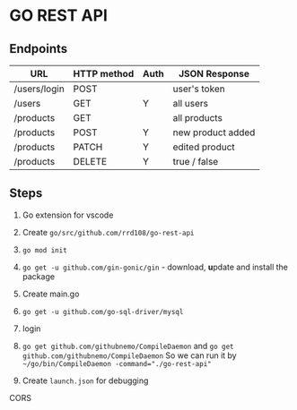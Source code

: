 # GO REST API

## Endpoints

| URL          | HTTP method | Auth | JSON Response     |
| ------------ | ----------- | ---- | ----------------- |
| /users/login | POST        |      | user's token      |
| /users       | GET         | Y    | all users         |
| /products    | GET         |      | all products      |
| /products    | POST        | Y    | new product added |
| /products    | PATCH       | Y    | edited product    |
| /products    | DELETE      | Y    | true / false      |

## Steps

1. Go extension for vscode

2. Create `go/src/github.com/rrd108/go-rest-api`

3. `go mod init`

4. `go get -u github.com/gin-gonic/gin` - download, **u**pdate and install the package

5. Create main.go

6. `go get -u github.com/go-sql-driver/mysql`

7. login

8. `go get github.com/githubnemo/CompileDaemon` and `go get github.com/githubnemo/CompileDaemon`
   So we can run it by `~/go/bin/CompileDaemon -command="./go-rest-api"`

9. Create `launch.json` for debugging

CORS
